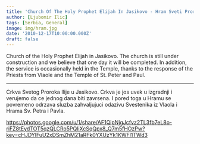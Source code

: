 ```yaml
---
title: 'Church Of The Holy Prophet Elijah In Jasikovo - Hram Sveti Prorok Ilija'
author: [Ljubomir Ilic]
tags: [Serbia, General]
image: img/hram.jpg
date: '2010-12-17T10:00:00.000Z'
draft: false
---
```


Church of the Holy Prophet Elijah in Jasikovo. The church is still under construction and we believe that one day it will be completed. In addition, the service is occasionally held in the Temple, thanks to the response of the Priests from Vlaole and the Temple of St. Peter and Paul.

--------

Crkva Svetog Proroka Ilije u Jasikovo. Crkva je jos uvek u izgradnji i verujemo da ce jednog dana biti zavrsena. I pored toga u Hramu se povremeno odrzava sluzba zahvaljujuci odazivu Svestenika iz Vlaola i Hrama Sv. Petra i Pavla.      

https://photos.google.com/u/1/share/AF1QipNjgJcfvz2TL3fb7eL8o-riFZ8tEydTOT5qzQLCRo5PQIiXcSqQpx8_Q7m5fHOzPw?key=cHJDYlFuU2xDSmZhM21aRFk0YXUzYk1KWFl1TWd3

